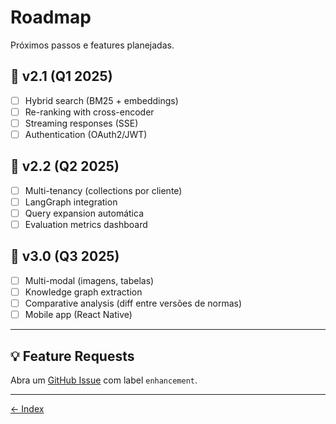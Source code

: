 <!-- SPDX-License-Identifier: MIT | (c) 2025 Leopoldo Carvalho Correia de Lima -->

# Roadmap

Próximos passos e features planejadas.

## 🎯 v2.1 (Q1 2025)

- [ ] Hybrid search (BM25 + embeddings)
- [ ] Re-ranking with cross-encoder
- [ ] Streaming responses (SSE)
- [ ] Authentication (OAuth2/JWT)

## 🎯 v2.2 (Q2 2025)

- [ ] Multi-tenancy (collections por cliente)
- [ ] LangGraph integration
- [ ] Query expansion automática
- [ ] Evaluation metrics dashboard

## 🎯 v3.0 (Q3 2025)

- [ ] Multi-modal (imagens, tabelas)
- [ ] Knowledge graph extraction
- [ ] Comparative analysis (diff entre versões de normas)
- [ ] Mobile app (React Native)

---

## 💡 Feature Requests

Abra um [GitHub Issue](https://github.com/yourusername/agentic-reg-ingest/issues) com label `enhancement`.

---

[← Index](../index.md)

